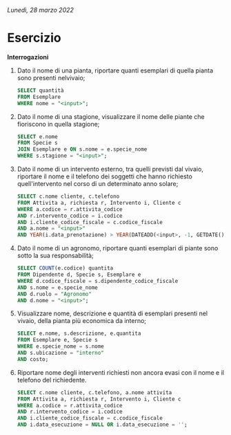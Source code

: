 *Lunedì, 28 marzo 2022*

# Esercizio

**Interrogazioni**

1. Dato il nome di una pianta, riportare quanti esemplari di quella pianta sono presenti nelvivaio;

	```sql
	SELECT quantità
	FROM Esemplare
    WHERE nome = "<input>";
	```

2. Dato il nome di una stagione, visualizzare il nome delle piante che fioriscono in quella stagione;

	```sql
	SELECT e.nome
	FROM Specie s
    JOIN Esemplare e ON s.nome = e.specie_nome
    WHERE s.stagione = "<input>";
	```

3. Dato il nome di un intervento esterno, tra quelli previsti dal vivaio, riportare il nome e il telefono dei soggetti che hanno richiesto quell'intervento nel corso di un determinato anno solare;

	```sql
	SELECT c.nome cliente, c.telefono
	FROM Attivita a, richiesta r, Intervento i, Cliente c
    WHERE a.codice = r.attivita_codice
    AND r.intervento_codice = i.codice
    AND i.cliente_codice_fiscale = c.codice_fiscale
    AND a.nome = "<input>"
    AND YEAR(i.data_prenotazione) > YEAR(DATEADD(<input>, -1, GETDATE()));
	```

4. Dato il nome di un agronomo, riportare quanti esemplari di piante sono sotto la sua responsabilità;

	```sql
	SELECT COUNT(e.codice) quantita
	FROM Dipendente d, Specie s, Esemplare e
    WHERE d.codice_fiscale = s.dipendente_codice_fiscale
    AND s.nome = e.specie_nome
    AND d.ruolo = "Agronomo"
    AND d.nome = "<input>";
	```

5. Visualizzare nome, descrizione e quantità di esemplari presenti nel vivaio, della pianta più economica da interno;

	```sql
	SELECT e.nome, s.descrizione, e.quantita
	FROM Esemplare e, Specie s
    WHERE e.specie_nome = s.nome
    AND s.ubicazione = "interno"
    AND costo;
	```

6. Riportare nome degli interventi richiesti non ancora evasi con il nome e il telefono del richiedente.

	```sql
	SELECT c.nome cliente, c.telefono, a.nome attivita
	FROM Attivita a, richiesta r, Intervento i, Cliente c
    WHERE a.codice = r.attivita_codice
    AND r.intervento_codice = i.codice
    AND i.cliente_codice_fiscale = c.codice_fiscale
    AND i.data_esecuzione = NULL OR i.data_esecuzione = '';
	```